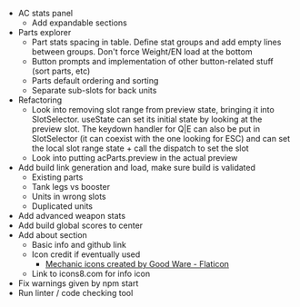* AC stats panel
	* Add expandable sections
* Parts explorer
	* Part stats spacing in table. Define stat groups and add empty lines between groups. Don't
	force Weight/EN load at the bottom
	* Button prompts and implementation of other button-related stuff (sort parts, etc)
	* Parts default ordering and sorting
	* Separate sub-slots for back units
* Refactoring
	* Look into removing slot range from preview state, bringing it into SlotSelector. 
	useState can set its initial state by looking at the preview slot. The keydown handler for
	Q|E can also be put in SlotSelector (it can coexist with the one looking for ESC) and can 
	set the local slot range state + call the dispatch to set the slot
	* Look into putting acParts.preview in the actual preview
* Add build link generation and load, make sure build is validated
	* Existing parts
	* Tank legs vs booster
	* Units in wrong slots
	* Duplicated units
* Add advanced weapon stats
* Add build global scores to center
* Add about section
	* Basic info and github link
	* Icon credit if eventually used
		* <a href="https://www.flaticon.com/free-icons/mechanic" title="mechanic icons">Mechanic icons created by Good Ware - Flaticon</a>
	* Link to icons8.com for info icon
* Fix warnings given by npm start
* Run linter / code checking tool